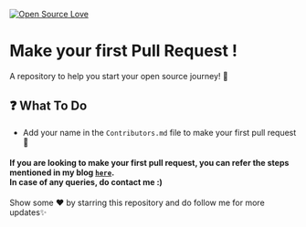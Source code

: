 [![Open Source Love](https://firstcontributions.github.io/open-source-badges/badges/open-source-v1/open-source.svg)](https://github.com/firstcontributions/open-source-badges)

<h1>Make your first Pull Request !</h1>
<p> A repository to help you start your open source journey! 💫 </p>
<h2> ❓ What To Do </h2>
<ul><li>Add your name in the <code>Contributors.md</code> file to make your first pull request 🚀</li></ul>

<h4>If you are looking to make your first pull request, you can refer the steps mentioned in my blog <code><a href = "https://aakankshabhende.hashnode.dev/make-your-first-pull-request">here</a></code>. <br>
In case of any queries, do contact me :)<br></h4>
Show some ❤️ by starring this repository and do follow me for more updates✨
